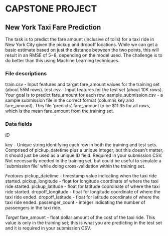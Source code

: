 # CAPSTONE PROJECT

## New York Taxi Fare Prediction

The task is to predict the fare amount (inclusive of tolls) for a taxi ride in New York City given the pickup and dropoff locations. While we can get a basic estimate based on just the distance between the two points, this will result in an RMSE of $5-$8, depending on the model used. The challenge is to do better than this using Machine Learning techniques.

### File descriptions

train.csv - Input features and target fare_amount values for the training set (about 55M rows).
test.csv - Input features for the test set (about 10K rows). Your goal is to predict fare_amount for each row.
sample_submission.csv - a sample submission file in the correct format (columns key and fare_amount). This file 'predicts' fare_amount to be $11.35 for all rows, which is the mean fare_amount from the training set.

### Data fields
*ID*

key - Unique string identifying each row in both the training and test sets. Comprised of pickup_datetime plus a unique integer, but this doesn't matter, it should just be used as a unique ID field. Required in your submission CSV. Not necessarily needed in the training set, but could be useful to simulate a 'submission file' while doing cross-validation within the training set.

*Features*
pickup_datetime - timestamp value indicating when the taxi ride started.
pickup_longitude - float for longitude coordinate of where the taxi ride started.
pickup_latitude - float for latitude coordinate of where the taxi ride started.
dropoff_longitude - float for longitude coordinate of where the taxi ride ended.
dropoff_latitude - float for latitude coordinate of where the taxi ride ended.
passenger_count - integer indicating the number of passengers in the taxi ride.

*Target*
fare_amount - float dollar amount of the cost of the taxi ride. This value is only in the training set; this is what you are predicting in the test set and it is required in your submission CSV.
